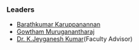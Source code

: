 ### Leaders
* [Barathkumar Karuppanannan](mailto:barathkumar.karuppanannan@owasp.org)
* [Gowtham Muruganantharaj](mailto:gowtham.muruganantharaj@owasp.org)
* [Dr. K.Jeyganesh  Kumar](mailto:jeyganesh.kumar@owasp.org)(Faculty Advisor)
